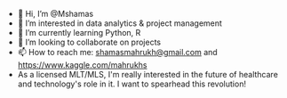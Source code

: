 - 👋 Hi, I’m @Mshamas
- 👀 I’m interested in data analytics & project management
- 🌱 I’m currently learning Python, R
- 💞️ I’m looking to collaborate on projects
- 📫 How to reach me: shamasmahrukh@gmail.com and https://www.kaggle.com/mahrukhs
- As a licensed MLT/MLS, I'm really interested in the future of healthcare and technology's role in it. I want to spearhead this revolution!

<!---
Mshamas/Mshamas is a ✨ special ✨ repository because its `README.md` (this file) appears on your GitHub profile.
You can click the Preview link to take a look at your changes.
--->
